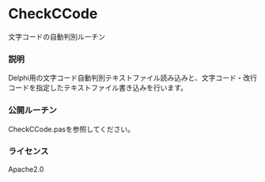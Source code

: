 # CheckCCode
文字コードの自動判別ルーチン

### 説明
Delphi用の文字コード自動判別テキストファイル読み込みと、文字コード・改行コードを指定したテキストファイル書き込みを行います。

### 公開ルーチン
CheckCCode.pasを参照してください。

### ライセンス
Apache2.0

